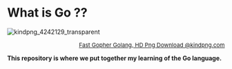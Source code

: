 # What is Go ??

![kindpng_4242129_transparent](https://user-images.githubusercontent.com/98689960/190878264-3dc0bee3-031f-4b17-8d6f-1ecb51d83d47.png)
<a href="https://www.kindpng.com/imgv/hbJToom_fast-gopher-golang-hd-png-download/" target="_blank"><font size="2"><p style="text-align: right">Fast Gopher Golang, HD Png Download @kindpng.com</p></font></a>

**This repository is where we put together my learning of the Go language.**
